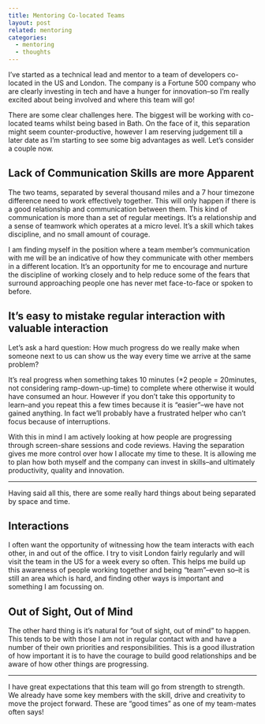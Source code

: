 ```yaml
---
title: Mentoring Co-located Teams
layout: post
related: mentoring
categories:
  - mentoring
  - thoughts
---
```


I’ve started as a technical lead and mentor to a team of developers co-located in the US and London. The company is a Fortune 500 company who are clearly investing in tech and have a hunger for innovation–so I’m really excited about being involved and where this team will go!

There are some clear challenges here. The biggest will be working with co-located teams whilst being based in Bath. On the face of it, this separation might seem counter-productive, however I am reserving judgement till a later date as I’m starting to see some big advantages as well. Let’s consider a couple now.

## Lack of Communication Skills are more Apparent
The two teams, separated by several thousand miles and a 7 hour timezone difference need to work effectively together. This will only happen if there is a good relationship and communication between them. This kind of communication is more than a set of regular meetings. It’s a relationship and a sense of teamwork which operates at a micro level. It’s a skill which takes discipline, and no small amount of courage.

I am finding myself in the position where a team member’s communication with me will be an indicative of how they communicate with other members in a different location. It’s an opportunity for me to encourage and nurture the discipline of working closely and to help reduce some of the fears that surround approaching people one has never met face-to-face or spoken to before.

## It’s easy to mistake regular interaction with valuable interaction

Let’s ask a hard question: How much progress do we really make when someone next to us can show us the way every time we arrive at the same problem?

It’s real progress when something takes 10 minutes (*2 people = 20minutes, not considering ramp-down-up-time) to complete where otherwise it would have consumed an hour. However if you don’t take this opportunity to learn–and you repeat this a few times because it is “easier”–we have not gained anything. In fact we’ll probably have a frustrated helper who can’t focus because of interruptions.

With this in mind I am actively looking at how people are progressing through screen-share sessions and code reviews. Having the separation gives me more control over how I allocate my time to these. It is allowing me to plan how both myself and the company can invest in skills–and ultimately productivity, quality and innovation.

---

Having said all this, there are some really hard things about being separated by space and time.

## Interactions
I often want the opportunity of witnessing how the team interacts with each other, in and out of the office. I try to visit London fairly regularly and will visit the team in the US for a week every so often. This helps me build up this awareness of people working together and being “team”–even so–it is still an area which is hard, and finding other ways is important and something I am focussing on.

## Out of Sight, Out of Mind
The other hard thing is it’s natural for “out of sight, out of mind” to happen. This tends to be with those I am not in regular contact with and have a number of their own priorities and responsibilities. This is a good illustration of how important it is to have the courage to build good relationships and be aware of how other things are progressing.

---

I have great expectations that this team will go from strength to strength. We already have some key members with the skill, drive and creativity to move the project forward. These are “good times” as one of my team-mates often says!
